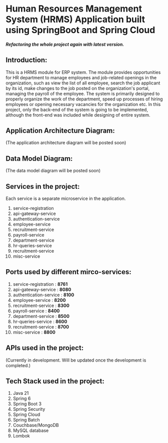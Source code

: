 # Human Resources Management System (HRMS) Application built using SpringBoot and Spring Cloud

##### Refactoring the whole project again with latest version.

## Introduction:
This is a HRMS module for ERP system. The module provides opportunities for HR department to manage employees and job-related openings in the organization, such as view the list of all employee, search the job applicant by its id, make changes to the job posted on the organization's portal, managing the payroll of the employee.
The system is primarily designed to properly organize the work of the department, speed up processes of hiring employees or opening necessary vacancies for the organization etc.
In this project, only the back-end of the system is going to be implemented, although the front-end was included while designing of entire system.

## Application Architecture Diagram:
(The application architecture diagram will be posted soon)

## Data Model Diagram:
(The data model diagram will be posted soon)

## Services in the project:
Each service is a separate microservice in the application.
1. service-registration
2. api-gateway-service
3. authentication-service
4. employee-service
5. recruitment-service
6. payroll-service
7. department-service 
8. hr-queries-service 
9. recruitment-service 
10. misc-service
## Ports used by different mirco-services:
1. service-registration : **8761**
2. api-gateway-service : **8080**
3. authentication-service : **8100**
4. employee-service : **8200**
5. recruitment-service : **8300**
6. payroll-service : **8400**
7. department-service : **8500**
8. hr-queries-service : **8600**
9. recruitment-service : **8700**
10. misc-service : **8800**
## APIs used in the project:
(Currently in development. Will be updated once the development is completed.)
## Tech Stack used in the project:
1. Java 21
2. Spring 6
3. Spring Boot 3
4. Spring Security
5. Spring Cloud
6. Spring Batch
7. Couchbase/MongoDB
8. MySQL database 
9. Lombok